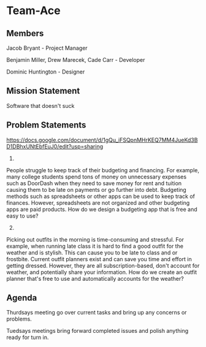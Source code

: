 # Team-Ace

## Members
Jacob Bryant - Project Manager

Benjamin Miller, Drew Marecek, Cade Carr - Developer

Dominic Huntington - Designer

## Mission Statement
Software that doesn't suck

## Problem Statements

https://docs.google.com/document/d/1gQu_iFSQpnMHrKEQ7MM4JueKd3BD1DBhxUNtEbfEuJ0/edit?usp=sharing

1.
People struggle to keep track of their budgeting and financing. For example, many college students spend tons of money on unnecessary expenses such as DoorDash when they need to save money for rent and tuition causing them to be late on payments or go further into debt. Budgeting methods such as spreadsheets or other apps can be used to keep track of finances. However, spreadsheets are not organized and other budgeting apps are paid products. How do we design a budgeting app that is free and easy to use?

2.
Picking out outfits in the morning is time-consuming and stressful. For example, when running late class it is hard to find a good outfit for the weather and is stylish. This can cause you to be late to class and or frostbite. Current outfit planners exist and can save you time and effort in getting dressed. However, they are all subscription-based, don't account for weather, and potentially share your information. How do we create an outfit planner that's free to use and automatically accounts for the weather?

## Agenda

Thurdsays meeting go over current tasks and bring up any concerns or problems.

Tuedsays meetings bring forward completed issues and polish anything ready for turn in.
